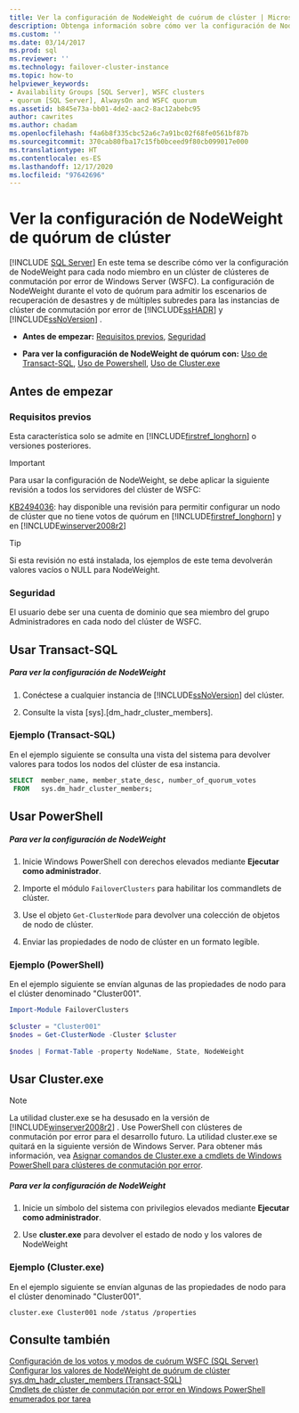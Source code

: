 ```yaml
---
title: Ver la configuración de NodeWeight de cuórum de clúster | Microsoft Docs
description: Obtenga información sobre cómo ver la configuración de NodeWeight para cada nodo miembro en un clúster de clústeres de conmutación por error de Windows Server. Esta configuración se usa durante la votación del cuórum.
ms.custom: ''
ms.date: 03/14/2017
ms.prod: sql
ms.reviewer: ''
ms.technology: failover-cluster-instance
ms.topic: how-to
helpviewer_keywords:
- Availability Groups [SQL Server], WSFC clusters
- quorum [SQL Server], AlwaysOn and WSFC quorum
ms.assetid: b845e73a-bb01-4de2-aac2-8ac12abebc95
author: cawrites
ms.author: chadam
ms.openlocfilehash: f4a6b8f335cbc52a6c7a91bc02f68fe0561bf87b
ms.sourcegitcommit: 370cab80fba17c15fb0bceed9f80cb099017e000
ms.translationtype: HT
ms.contentlocale: es-ES
ms.lasthandoff: 12/17/2020
ms.locfileid: "97642696"
---
```

# <a name="view-cluster-quorum-nodeweight-settings"></a>Ver la configuración de NodeWeight de quórum de clúster
[!INCLUDE [SQL Server](../../../includes/applies-to-version/sqlserver.md)]
  En este tema se describe cómo ver la configuración de NodeWeight para cada nodo miembro en un clúster de clústeres de conmutación por error de Windows Server (WSFC). La configuración de NodeWeight durante el voto de quórum para admitir los escenarios de recuperación de desastres y de múltiples subredes para las instancias de clúster de conmutación por error de [!INCLUDE[ssHADR](../../../includes/sshadr-md.md)] y [!INCLUDE[ssNoVersion](../../../includes/ssnoversion-md.md)] .  
  
-   **Antes de empezar:**  [Requisitos previos](#Prerequisites), [Seguridad](#Security)  
  
-   **Para ver la configuración de NodeWeight de quórum con:** [Uso de Transact-SQL](#TsqlProcedure), [Uso de Powershell](#PowerShellProcedure), [Uso de Cluster.exe](#CommandPromptProcedure)  
  
##  <a name="before-you-start"></a><a name="BeforeYouBegin"></a> Antes de empezar  
  
###  <a name="prerequisites"></a><a name="Prerequisites"></a> Requisitos previos  
 Esta característica solo se admite en [!INCLUDE[firstref_longhorn](../../../includes/firstref-longhorn-md.md)] o versiones posteriores.  
  
> [!IMPORTANT]  
>  Para usar la configuración de NodeWeight, se debe aplicar la siguiente revisión a todos los servidores del clúster de WSFC:  
>   
>  [KB2494036](https://support.microsoft.com/kb/2494036): hay disponible una revisión para permitir configurar un nodo de clúster que no tiene votos de quórum en [!INCLUDE[firstref_longhorn](../../../includes/firstref-longhorn-md.md)] y en [!INCLUDE[winserver2008r2](../../../includes/winserver2008r2-md.md)]  
  
> [!TIP]  
>  Si esta revisión no está instalada, los ejemplos de este tema devolverán valores vacíos o NULL para NodeWeight.  
  
###  <a name="security"></a><a name="Security"></a> Seguridad  
 El usuario debe ser una cuenta de dominio que sea miembro del grupo Administradores en cada nodo del clúster de WSFC.  
  
##  <a name="using-transact-sql"></a><a name="TsqlProcedure"></a> Usar Transact-SQL  
  
##### <a name="to-view-nodeweight-settings"></a>Para ver la configuración de NodeWeight  
  
1.  Conéctese a cualquier instancia de [!INCLUDE[ssNoVersion](../../../includes/ssnoversion-md.md)] del clúster.  
  
2.  Consulte la vista [sys].[dm_hadr_cluster_members].  
  
### <a name="example-transact-sql"></a>Ejemplo (Transact-SQL)  
 En el ejemplo siguiente se consulta una vista del sistema para devolver valores para todos los nodos del clúster de esa instancia.  
  
```sql  
SELECT  member_name, member_state_desc, number_of_quorum_votes  
 FROM   sys.dm_hadr_cluster_members;  
```  
  
##  <a name="using-powershell"></a><a name="PowerShellProcedure"></a> Usar PowerShell  
  
##### <a name="to-view-nodeweight-settings"></a>Para ver la configuración de NodeWeight  
  
1.  Inicie Windows PowerShell con derechos elevados mediante **Ejecutar como administrador**.  
  
2.  Importe el módulo `FailoverClusters` para habilitar los commandlets de clúster.  
  
3.  Use el objeto `Get-ClusterNode` para devolver una colección de objetos de nodo de clúster.  
  
4.  Enviar las propiedades de nodo de clúster en un formato legible.  
  
### <a name="example-powershell"></a>Ejemplo (PowerShell)  
 En el ejemplo siguiente se envían algunas de las propiedades de nodo para el clúster denominado "Cluster001".  
  
```powershell  
Import-Module FailoverClusters  
  
$cluster = "Cluster001"  
$nodes = Get-ClusterNode -Cluster $cluster  
  
$nodes | Format-Table -property NodeName, State, NodeWeight  
```  
  
##  <a name="using-clusterexe"></a><a name="CommandPromptProcedure"></a> Usar Cluster.exe  
  
> [!NOTE]  
>  La utilidad cluster.exe se ha desusado en la versión de [!INCLUDE[winserver2008r2](../../../includes/winserver2008r2-md.md)] .  Use PowerShell con clústeres de conmutación por error para el desarrollo futuro.  La utilidad cluster.exe se quitará en la siguiente versión de Windows Server. Para obtener más información, vea [Asignar comandos de Cluster.exe a cmdlets de Windows PowerShell para clústeres de conmutación por error](https://technet.microsoft.com/library/ee619744\(WS.10\).aspx).  
  
##### <a name="to-view-nodeweight-settings"></a>Para ver la configuración de NodeWeight  
  
1.  Inicie un símbolo del sistema con privilegios elevados mediante **Ejecutar como administrador**.  
  
2.  Use **cluster.exe** para devolver el estado de nodo y los valores de NodeWeight  
  
### <a name="example-clusterexe"></a>Ejemplo (Cluster.exe)  
 En el ejemplo siguiente se envían algunas de las propiedades de nodo para el clúster denominado "Cluster001".  
  
```ms-dos  
cluster.exe Cluster001 node /status /properties  
```  
  
## <a name="see-also"></a>Consulte también  
 [Configuración de los votos y modos de cuórum WSFC &#40;SQL Server&#41;](../../../sql-server/failover-clusters/windows/wsfc-quorum-modes-and-voting-configuration-sql-server.md)   
 [Configurar los valores de NodeWeight de quórum de clúster](../../../sql-server/failover-clusters/windows/configure-cluster-quorum-nodeweight-settings.md)   
 [sys.dm_hadr_cluster_members &#40;Transact-SQL&#41;](../../../relational-databases/system-dynamic-management-views/sys-dm-hadr-cluster-members-transact-sql.md)   
 [Cmdlets de clúster de conmutación por error en Windows PowerShell enumerados por tarea](https://technet.microsoft.com/library/ee619761\(WS.10\).aspx)  
  
  

